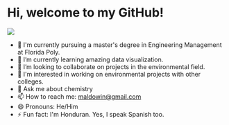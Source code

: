 
# Hi, welcome to my GitHub! 


![](https://github.com/Maldowin/Maldowin.wiki.git)


- 🔭 I'm currently pursuing a master's degree in Engineering Management at Florida Poly.
- 🌱 I’m currently learning amazing data visualization.
- 👯 I’m looking to collaborate on projects in the environmental field.
- 🤔 I'm interested in working on environmental projects with other colleges.
- 💬 Ask me about chemistry
- 📫 How to reach me: maldowin@gmail.com
- 😄 Pronouns: He/Him
- ⚡ Fun fact: I'm Honduran. Yes, I speak Spanish too.
